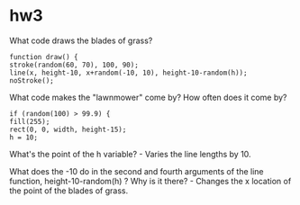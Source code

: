 # hw3

What code draws the blades of grass?

    function draw() { 
    stroke(random(60, 70), 100, 90);
    line(x, height-10, x+random(-10, 10), height-10-random(h));
    noStroke();
  
What code makes the "lawnmower" come by? How often does it come by?

    if (random(100) > 99.9) {
    fill(255);
    rect(0, 0, width, height-15);
    h = 10;
    
What's the point of the h variable? - Varies the line lengths by 10.
  
What does the -10 do in the second and fourth arguments of the line function, height-10-random(h) ? Why is it there? - Changes the x location of the point of the blades of grass.
